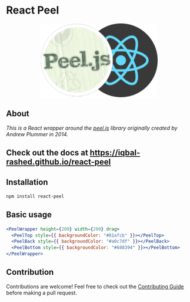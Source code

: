# React Peel

<div style="text-align: center; margin: auto;">
  <img src="docs/public/logo.png" height="200" style="object-fit: contain;">

</div>

## About

_This is a React wrapper around the [peel.js](https://github.com/andrewplummer/peel-js) library originally created by Andrew Plummer in 2014._

## **Check out the docs at https://iqbal-rashed.github.io/react-peel**

## Installation

```sh
npm install react-peel
```

## Basic usage

```jsx
<PeelWrapper height={200} width={200} drag>
  <PeelTop style={{ backgroundColor: "#81afcb" }}></PeelTop>
  <PeelBack style={{ backgroundColor: "#a0c7df" }}></PeelBack>
  <PeelBottom style={{ backgroundColor: "#688394" }}></PeelBottom>
</PeelWrapper>
```

## Contribution

Contributions are welcome! Feel free to check out the [Contributing Guide](https://github.com/iqbal-rashed/react-peel/blob/main/.github/contributing.md) before making a pull request.
